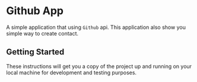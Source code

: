 # Github App

A simple application that using `Github` api. This application also show you
simple way to create contact.

## Getting Started

These instructions will get you a copy of the project up and running on your
local machine for development and testing purposes.
